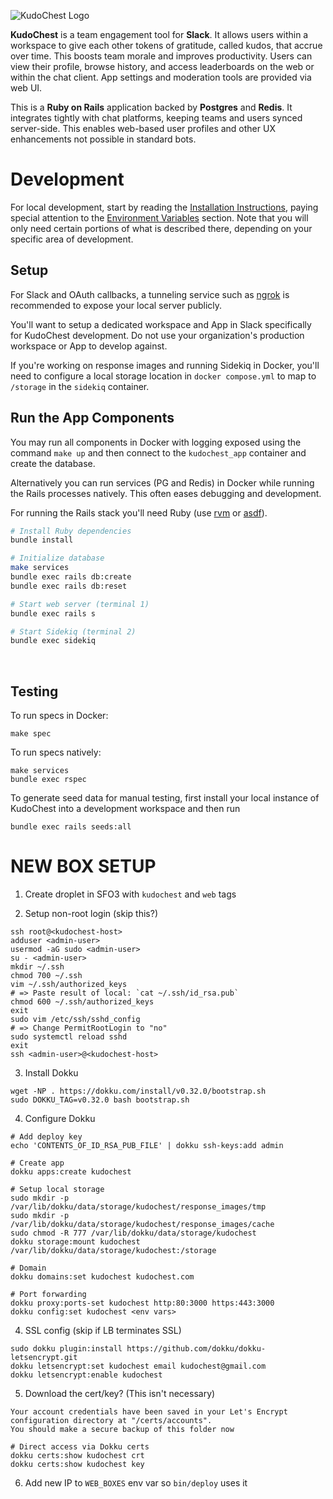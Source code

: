 ![KudoChest Logo](https://github.com/jcraigk/biz-kudochest/blob/main/app/assets/images/logos/app-144.png)
&nbsp;
&nbsp;


**KudoChest** is a team engagement tool for **Slack**. It allows users within a workspace to give each other tokens of gratitude, called kudos, that accrue over time. This boosts team morale and improves productivity. Users can view their profile, browse history, and access leaderboards on the web or within the chat client. App settings and moderation tools are provided via web UI.

This is a **Ruby on Rails** application backed by **Postgres** and **Redis**. It integrates tightly with chat platforms, keeping teams and users synced server-side. This enables web-based user profiles and other UX enhancements not possible in standard bots.
&nbsp;
&nbsp;


# Development

For local development, start by reading the [Installation Instructions](https://github.com/jcraigk/kudochest/wiki/Installation), paying special attention to the [Environment Variables](https://github.com/jcraigk/kudochest/wiki/Installation#environment-variables) section. Note that you will only need certain portions of what is described there, depending on your specific area of development.

## Setup

For Slack and OAuth callbacks, a tunneling service such as [ngrok](https://ngrok.com/) is recommended to expose your local server publicly.

You'll want to setup a dedicated workspace and App in Slack specifically for KudoChest development. Do not use your organization's production workspace or App to develop against.

If you're working on response images and running Sidekiq in Docker, you'll need to configure a local storage location in `docker compose.yml` to map to `/storage` in the `sidekiq` container.
&nbsp;
&nbsp;


## Run the App Components

You may run all components in Docker with logging exposed using the command `make up` and then connect to the `kudochest_app` container and create the database.

Alternatively you can run services (PG and Redis) in Docker while running the Rails processes natively. This often eases debugging and development.

For running the Rails stack you'll need Ruby (use [rvm](https://rvm.io/) or [asdf](https://asdf-vm.com/)).

```bash
# Install Ruby dependencies
bundle install

# Initialize database
make services
bundle exec rails db:create
bundle exec rails db:reset

# Start web server (terminal 1)
bundle exec rails s

# Start Sidekiq (terminal 2)
bundle exec sidekiq
```
&nbsp;

## Testing

To run specs in Docker:

```
make spec
```

To run specs natively:

```
make services
bundle exec rspec
```

To generate seed data for manual testing, first install your local instance of KudoChest into a development workspace and then run

```
bundle exec rails seeds:all
```



# NEW BOX SETUP

1. Create droplet in SFO3 with `kudochest` and `web` tags

2. Setup non-root login (skip this?)
```
ssh root@<kudochest-host>
adduser <admin-user>
usermod -aG sudo <admin-user>
su - <admin-user>
mkdir ~/.ssh
chmod 700 ~/.ssh
vim ~/.ssh/authorized_keys
# => Paste result of local: `cat ~/.ssh/id_rsa.pub`
chmod 600 ~/.ssh/authorized_keys
exit
sudo vim /etc/ssh/sshd_config
# => Change PermitRootLogin to "no"
sudo systemctl reload sshd
exit
ssh <admin-user>@<kudochest-host>
```

3. Install Dokku
```
wget -NP . https://dokku.com/install/v0.32.0/bootstrap.sh
sudo DOKKU_TAG=v0.32.0 bash bootstrap.sh
```

4. Configure Dokku

```
# Add deploy key
echo 'CONTENTS_OF_ID_RSA_PUB_FILE' | dokku ssh-keys:add admin

# Create app
dokku apps:create kudochest

# Setup local storage
sudo mkdir -p /var/lib/dokku/data/storage/kudochest/response_images/tmp
sudo mkdir -p /var/lib/dokku/data/storage/kudochest/response_images/cache
sudo chmod -R 777 /var/lib/dokku/data/storage/kudochest
dokku storage:mount kudochest /var/lib/dokku/data/storage/kudochest:/storage

# Domain
dokku domains:set kudochest kudochest.com

# Port forwarding
dokku proxy:ports-set kudochest http:80:3000 https:443:3000
dokku config:set kudochest <env vars>
```

4. SSL config (skip if LB terminates SSL)
```
sudo dokku plugin:install https://github.com/dokku/dokku-letsencrypt.git
dokku letsencrypt:set kudochest email kudochest@gmail.com
dokku letsencrypt:enable kudochest
```

5. Download the cert/key? (This isn't necessary)
```
Your account credentials have been saved in your Let's Encrypt
configuration directory at "/certs/accounts".
You should make a secure backup of this folder now

# Direct access via Dokku certs
dokku certs:show kudochest crt
dokku certs:show kudochest key
```

6. Add new IP to `WEB_BOXES` env var so `bin/deploy` uses it
